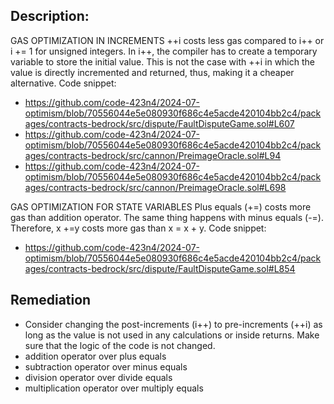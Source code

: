 ## Description:
GAS OPTIMIZATION IN INCREMENTS
++i costs less gas compared to i++ or i += 1 for unsigned integers.
In i++, the compiler has to create a temporary variable to store the initial value. This is not the case with ++i in which the value is directly incremented and returned, thus, making it a cheaper alternative.
Code snippet:
 - https://github.com/code-423n4/2024-07-optimism/blob/70556044e5e080930f686c4e5acde420104bb2c4/packages/contracts-bedrock/src/dispute/FaultDisputeGame.sol#L607
 - https://github.com/code-423n4/2024-07-optimism/blob/70556044e5e080930f686c4e5acde420104bb2c4/packages/contracts-bedrock/src/cannon/PreimageOracle.sol#L94
 - https://github.com/code-423n4/2024-07-optimism/blob/70556044e5e080930f686c4e5acde420104bb2c4/packages/contracts-bedrock/src/cannon/PreimageOracle.sol#L698

GAS OPTIMIZATION FOR STATE VARIABLES
Plus equals (+=) costs more gas than addition operator. The same thing happens with minus equals (-=). Therefore, x +=y costs more gas than x = x + y.
Code snippet:
 - https://github.com/code-423n4/2024-07-optimism/blob/70556044e5e080930f686c4e5acde420104bb2c4/packages/contracts-bedrock/src/dispute/FaultDisputeGame.sol#L854

## Remediation
- Consider changing the post-increments (i++) to pre-increments (++i) as long as the value is not used in any calculations or inside returns. Make sure that the logic of the code is not changed.
- addition operator over plus equals
- subtraction operator over minus equals
- division operator over divide equals
- multiplication operator over multiply equals

